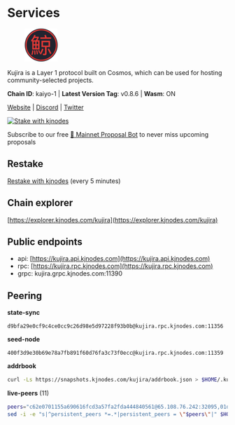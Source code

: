 # Services

<figure><img src="https://raw.githubusercontent.com/kj89/cosmos-images/main/logos/kujira.png" alt=""><figcaption></figcaption></figure>

Kujira is a Layer 1 protocol built on Cosmos, which can be used for  hosting community-selected projects.

**Chain ID**: kaiyo-1 | **Latest Version Tag**: v0.8.6 | **Wasm**: ON

[Website](https://kujira.app) | [Discord](https://discord.gg/teamkujira) | [Twitter](https://twitter.com/TeamKujira)

[![Stake with kjnodes](https://i.ibb.co/cr44Q8j/button-stake-with-kjnodes.png)](https://restake.app/kujira/kujiravaloper1tnuqj73jfn3724lqz34c27tuv80nv336sadqym)

Subscribe to our free [🤖 Mainnet Proposal Bot](https://t.me/kjnodes_proposal_bot) to never miss upcoming proposals

## Restake

[Restake with kjnodes](https://restake.app/kujira/kujiravaloper1tnuqj73jfn3724lqz34c27tuv80nv336sadqym) (every 5 minutes)
## Chain explorer
[https://explorer.kjnodes.com/kujira](https://explorer.kjnodes.com/kujira)

## Public endpoints

* api: [https://kujira.api.kjnodes.com](https://kujira.api.kjnodes.com)
* rpc: [https://kujira.rpc.kjnodes.com](https://kujira.rpc.kjnodes.com)
* grpc: kujira.grpc.kjnodes.com:11390

## Peering

**state-sync**

```text
d9bfa29e0cf9c4ce0cc9c26d98e5d97228f93b0b@kujira.rpc.kjnodes.com:11356
```

**seed-node**

```text
400f3d9e30b69e78a7fb891f60d76fa3c73f0ecc@kujira.rpc.kjnodes.com:11359
```

**addrbook**
```bash
curl -Ls https://snapshots.kjnodes.com/kujira/addrbook.json > $HOME/.kujira/config/addrbook.json
```

**live-peers** (11)
```bash
peers="c62e0701155a690616fcd3a57fa2fda444840561@65.108.76.242:32095,01d708d4124f30700c05c97947ae10231d8755f7@95.217.197.100:26655,08dae6e7a7b2da2697ed3dd982b57fab2c3cf64b@5.75.178.169:26635,d6d14f99ef25c8ffee6fa4afca40fece0c1ab9fe@107.181.229.154:20656,d6f2eee997d108d4fde5683e31d678427376dfce@77.68.27.75:26656,d9bfa29e0cf9c4ce0cc9c26d98e5d97228f93b0b@65.109.88.38:11356,dd1f96b91053c8d89b1c65d92eebf7ad64c76add@65.21.200.164:26656,b3c01f34ce7de9a0f74e1b45e8ebda4af293c5c7@31.17.205.204:26656,da2673cf09dc2c124947827f4cf5e7c17114d504@142.132.202.98:26656,4018be5af4189573366762fa168826b4408418db@135.125.188.17:32095,b802fbfb83d6400639f17f2883f30a46ee6b05ad@51.210.223.185:32095"
sed -i -e "s|^persistent_peers *=.*|persistent_peers = \"$peers\"|" $HOME/.kujira/config/config.toml
```
